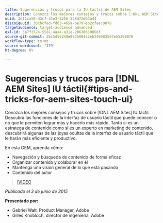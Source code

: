 ```yaml
---
title: Sugerencias y trucos para la IU táctil de AEM Sites
description: Conozca los mejores consejos y trucos sobre [!DNL AEM Sites] IU táctil. Descubra las funciones de la interfaz de usuario táctil que puede conocer o no que le permiten lograr más y hacerlo más rápido. Tanto si es un estratega de contenido como si es un experto en marketing de contenido, descubrirá algunas de las joyas ocultas de la interfaz de usuario táctil que le harán más eficiente y productivo.
uuid: 2d11ca50-d3cf-43e3-8256-358d72d03a44
discoiquuid: 30cbcfed-fd63-465a-be79-eb2cfeec9078
targetaudience: target-audience advanced
exl-id: 3a7f3724-5581-4aa4-a31e-20638639866f
source-git-commit: 2bc5d56249e8835884a2eb348083507eb5308076
workflow-type: tm+mt
source-wordcount: '179'
ht-degree: 0%

---
```


# Sugerencias y trucos para [!DNL AEM Sites] IU táctil{#tips-and-tricks-for-aem-sites-touch-ui}

Conozca los mejores consejos y trucos sobre [!DNL AEM Sites] IU táctil. Descubra las funciones de la interfaz de usuario táctil que puede conocer o no que le permiten lograr más y hacerlo más rápido. Tanto si es un estratega de contenido como si es un experto en marketing de contenido, descubrirá algunas de las joyas ocultas de la interfaz de usuario táctil que le harán más eficiente y productivo.

En esta GEM, aprenda cómo:

* Navegación y búsqueda de contenido de forma eficaz
* Organizar contenido y colaborar en él
* Mantenga una visión general de lo que está pasando
* Contenido del autor

>[!VIDEO](https://video.tv.adobe.com/v/19377/?quality=9)

*Publicado el 3 de junio de 2015*

**Presentado por:**

* Gabriel Walt, Product Manager, Adobe
* Gilles Knobloch, director de ingeniería, Adobe

<!--
[Get back to the Overview](https://helpx.adobe.com/experience-manager/kt/eseminars/gems/aem-index.html)
-->
